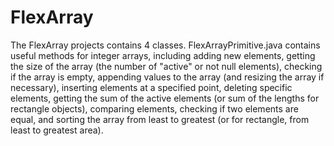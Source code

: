 # FlexArray
The FlexArray projects contains 4 classes. FlexArrayPrimitive.java contains useful methods for integer arrays, including adding new elements, getting the size of the array (the number of "active" or not null elements), checking if the array is empty, appending values to the array (and resizing the array if necessary), inserting elements at a specified point, deleting specific elements, getting the sum of the active elements (or sum of the lengths for rectangle objects), comparing elements, checking if two elements are equal, and sorting the array from least to greatest (or for rectangle, from least to greatest area). 
